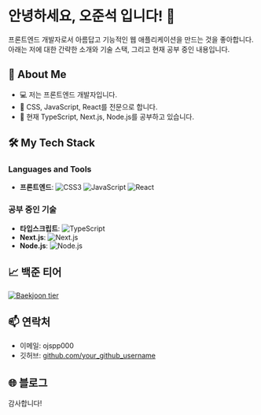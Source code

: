# 안녕하세요, 오준석 입니다! 👋

프론트엔드 개발자로서 아름답고 기능적인 웹 애플리케이션을 만드는 것을 좋아합니다. 아래는 저에 대한 간략한 소개와 기술 스택, 그리고 현재 공부 중인 내용입니다.

## 🚀 About Me

- 💻 저는 프론트엔드 개발자입니다.
- 🎨 CSS, JavaScript, React를 전문으로 합니다.
- 🌱 현재 TypeScript, Next.js, Node.js를 공부하고 있습니다.

## 🛠️ My Tech Stack

### Languages and Tools

- **프론트엔드**: 
  ![CSS3](https://img.shields.io/badge/-CSS3-1572B6?style=flat-square&logo=css3&logoColor=white)
  ![JavaScript](https://img.shields.io/badge/-JavaScript-F7DF1E?style=flat-square&logo=javascript&logoColor=black)
  ![React](https://img.shields.io/badge/-React-61DAFB?style=flat-square&logo=react&logoColor=black)

### 공부 중인 기술

- **타입스크립트**: 
  ![TypeScript](https://img.shields.io/badge/-TypeScript-007ACC?style=flat-square&logo=typescript&logoColor=white)
- **Next.js**: 
  ![Next.js](https://img.shields.io/badge/-Next.js-000000?style=flat-square&logo=nextdotjs&logoColor=white)
- **Node.js**: 
  ![Node.js](https://img.shields.io/badge/-Node.js-339933?style=flat-square&logo=nodedotjs&logoColor=white)

## 📈 백준 티어

[![Baekjoon tier](http://mazassumnida.wtf/api/v2/generate_badge?boj=your_baekjoon_id)](https://solved.ac/ojspp41)

## 📫 연락처

- 이메일: ojspp000
- 깃허브: [github.com/your_github_username](https://github.com/ojspp41)

## 🌐 블로그


감사합니다!
